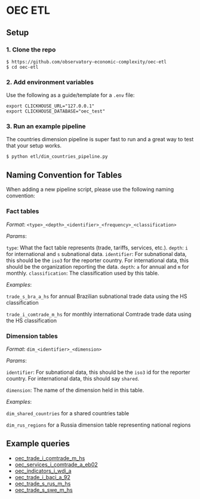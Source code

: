 # OEC ETL

## Setup

### 1. Clone the repo

```commandline
$ https://github.com/observatory-economic-complexity/oec-etl
$ cd oec-etl
```

### 2. Add environment variables

Use the following as a guide/template for a `.env` file:

```
export CLICKHOUSE_URL="127.0.0.1"
export CLICKHOUSE_DATABASE="oec_test"
```

### 3. Run an example pipeline

The countries dimension pipeline is super fast to run and a great way to test that your setup works.

```commandline
$ python etl/dim_countries_pipeline.py
```

## Naming Convention for Tables

When adding a new pipeline script, please use the following naming convention:

### Fact tables

*Format*: `<type>_<depth>_<identifier>_<frequency>_<classification>`

*Params*:

`type`: What the fact table represents (trade, tariffs, services, etc.).
`depth`: `i` for international and `s` subnational data.
`identifier`: For subnational data, this should be the `iso3` for the reporter country. For international data, this should be the organization reporting the data.
`depth`: `a` for annual and `m` for monthly.
`classification`: The classification used by this table.

*Examples*:

`trade_s_bra_a_hs` for annual Brazilian subnational trade data using the HS classification

`trade_i_comtrade_m_hs` for monthly international Comtrade trade data using the HS classification

### Dimension tables

*Format*: `dim_<identifier>_<dimension>`

*Params*:

`identifier`: For subnational data, this should be the `iso3` id for the reporter country. For international data, this should say `shared`.

`dimension`: The name of the dimension held in this table.

*Examples*:

`dim_shared_countries` for a shared countries table

`dim_rus_regions` for a Russia dimension table representing national regions

## Example queries

- [oec_trade_i_comtrade_m_hs](https://api.oec.world/tesseract/data?cube=oec_trade_i_comtrade_m_hs&measures=Trade%20Value&drilldowns=HS6&Month=12&Year=2018&Reporter%20Country=32)
- [oec_services_i_comtrade_a_eb02](https://api.oec.world/tesseract/data?cube=oec_services_i_comtrade_a_eb02&measures=Trade%20Value&drilldowns=EB02&Year=2016&Trade%20Flow=1&Reporter%20Country=36)
- [oec_indicators_i_wdi_a](https://api.oec.world/tesseract/data?cube=oec_indicators_i_wdi_a&measures=Value&drilldowns=Geo,Indicator,Year&Geo=bra&Year=2016)
- [oec_trade_i_baci_a_92](https://api.oec.world/tesseract/data?cube=oec_trade_i_baci_a_92&measures=Trade%20Value&drilldowns=HS6,Year,Importer%20Country,Exporter%20Country&HS6=1010111&Importer%20Country=12)
- [oec_trade_s_rus_m_hs](https://api.oec.world/tesseract/data?cube=oec_trade_s_rus_m_hs&measures=Trade%20Value,Quantity&drilldowns=Country,Unit,District&Trade%20Flow=1&Year=2018&Country=BR)
- [oec_trade_s_swe_m_hs](https://api.oec.world/tesseract/data?cube=oec_trade_s_swe_m_hs&measures=Trade%20Value&drilldowns=Partner,Year&Trade%20Flow=2&Year=2018&Partner=bra)
